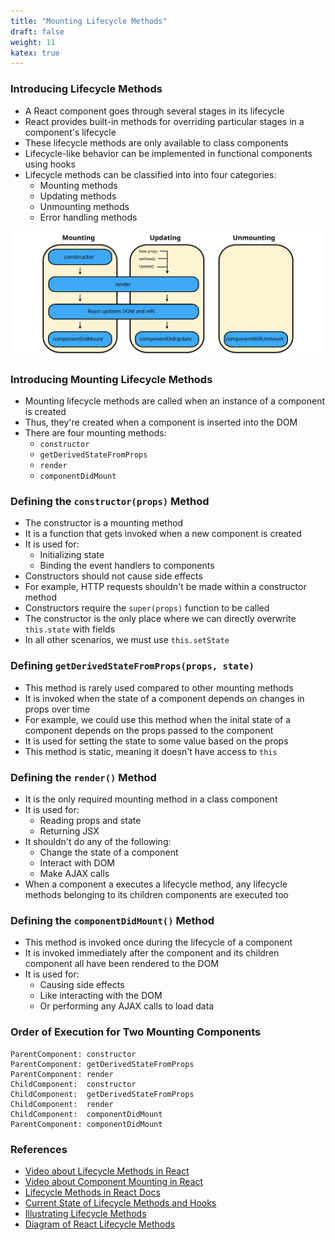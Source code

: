 ```yaml
---
title: "Mounting Lifecycle Methods"
draft: false
weight: 11
katex: true
---
```


### Introducing Lifecycle Methods
- A React component goes through several stages in its lifecycle
- React provides built-in methods for overriding particular stages in a component's lifecycle
- These lifecycle methods are only available to class components
- Lifecycle-like behavior can be implemented in functional components using hooks
- Lifecycle methods can be classified into into four categories:
	- Mounting methods
	- Updating methods
	- Unmounting methods
	- Error handling methods

![ReactLifecycle](../../../img/reactlifecycle.svg)

### Introducing Mounting Lifecycle Methods
- Mounting lifecycle methods are called when an instance of a component is created
- Thus, they're created when a component is inserted into the DOM
- There are four mounting methods:
	- `constructor`
	- `getDerivedStateFromProps`
	- `render`
	- `componentDidMount`

### Defining the `constructor(props)` Method
- The constructor is a mounting method
- It is a function that gets invoked when a new component is created
- It is used for:
	- Initializing state
	- Binding the event handlers to components
- Constructors should not cause side effects
- For example, HTTP requests shouldn't be made within a constructor method
- Constructors require the `super(props)` function to be called
- The constructor is the only place where we can directly overwrite `this.state` with fields
- In all other scenarios, we must use `this.setState`

### Defining `getDerivedStateFromProps(props, state)`
- This method is rarely used compared to other mounting methods
- It is invoked when the state of a component depends on changes in props over time
- For example, we could use this method when the inital state of a component depends on the props passed to the component
- It is used for setting the state to some value based on the props
- This method is static, meaning it doesn't have access to `this`

### Defining the `render()` Method
- It is the only required mounting method in a class component
- It is used for:
	- Reading props and state
	- Returning JSX
- It shouldn't do any of the following:
	- Change the state of a component
	- Interact with DOM
	- Make AJAX calls
- When a component a executes a lifecycle method, any lifecycle methods belonging to its children components are executed too

### Defining the `componentDidMount()` Method
- This method is invoked once during the lifecycle of a component
- It is invoked immediately after the component and its children component all have been rendered to the DOM
- It is used for:
	- Causing side effects
	- Like interacting with the DOM
	- Or performing any AJAX calls to load data

### Order of Execution for Two Mounting Components
```text
ParentComponent: constructor
ParentComponent: getDerivedStateFromProps
ParentComponent: render
ChildComponent:  constructor
ChildComponent:  getDerivedStateFromProps
ChildComponent:  render
ChildComponent:  componentDidMount
ParentComponent: componentDidMount
```

### References
- [Video about Lifecycle Methods in React](youtube.com/watch?v=qnN_FuFNq2g&list=PLC3y8-rFHvwgg3vaYJgHGnModB54rxOk3&index=22)
- [Video about Component Mounting in React](https://www.youtube.com/watch?v=KDXZibVdiEI&list=PLC3y8-rFHvwgg3vaYJgHGnModB54rxOk3&index=23)
- [Lifecycle Methods in React Docs](https://reactjs.org/docs/state-and-lifecycle.html)
- [Current State of Lifecycle Methods and Hooks](https://stackoverflow.com/a/44506265/12777044)
- [Illustrating Lifecycle Methods](https://programmingwithmosh.com/javascript/react-lifecycle-methods/)
- [Diagram of React Lifecycle Methods](https://projects.wojtekmaj.pl/react-lifecycle-methods-diagram/)
